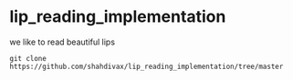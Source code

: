 # lip_reading_implementation
we like to read beautiful lips
```
git clone https://github.com/shahdivax/lip_reading_implementation/tree/master
```
